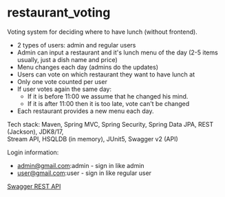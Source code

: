 # restaurant_voting

Voting system for deciding where to have lunch (without frontend).

* 2 types of users: admin and regular users
* Admin can input a restaurant and it's lunch menu of the day (2-5 items usually, just a dish name and price)
* Menu changes each day (admins do the updates)
* Users can vote on which restaurant they want to have lunch at
* Only one vote counted per user
* If user votes again the same day:
  - If it is before 11:00 we assume that he changed his mind.
  - If it is after 11:00 then it is too late, vote can't be changed
* Each restaurant provides a new menu each day.

Tech stack: Maven, Spring MVC, Spring Security, Spring Data JPA, REST (Jackson), JDK8/17, <br>
Stream API, HSQLDB (in memory),  JUnit5, Swagger v2 (API)

Login information:
* admin@gmail.com:admin - sign in like admin
* user@gmail.com:user - sign in like regular user

[Swagger REST API](http://localhost:8080/restaurant_voting/swagger-ui.html)
